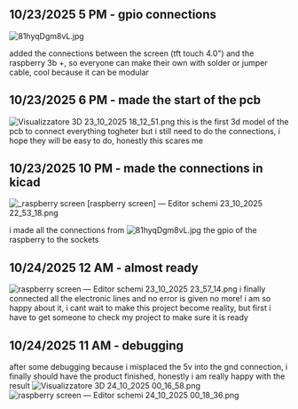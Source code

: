 <!--
  ===================    !!READ THIS NOTICE!!   ====================
  DO NOT edit this file manually. Your changes WILL BE OVERWRITTEN!
  This journal is auto generated and updated by Hack Club Blueprint.
  To edit this file, please edit your journal entries on Blueprint.
  ==================================================================
-->

## 10/23/2025 5 PM - gpio connections  

![81hyqDgm8vL.jpg](https://blueprint.hackclub.com/user-attachments/blobs/proxy/eyJfcmFpbHMiOnsiZGF0YSI6NDgwNCwicHVyIjoiYmxvYl9pZCJ9fQ==--bfbc1791ccf854fa18ff8556fdfcc3a6281b4e50/81hyqDgm8vL.jpg)


added the connections between the screen (tft touch 4.0") and the raspberry 3b +, so everyone can make their own with solder or jumper cable, cool because it can be modular  

## 10/23/2025 6 PM - made the start of the pcb  

![Visualizzatore 3D 23_10_2025 18_12_51.png](https://blueprint.hackclub.com/user-attachments/blobs/proxy/eyJfcmFpbHMiOnsiZGF0YSI6NDgxMCwicHVyIjoiYmxvYl9pZCJ9fQ==--be137984063a5a910d8f9e57be1bc43643c7d86d/Visualizzatore%203D%2023_10_2025%2018_12_51.png)
this is the first 3d model of the pcb to connect everything togheter but i still need to do the connections, i hope they will be easy to do, honestly this scares me   

## 10/23/2025 10 PM - made the connections in kicad  

![_raspberry screen [raspberry screen] — Editor schemi 23_10_2025 22_53_18.png](https://blueprint.hackclub.com/user-attachments/blobs/proxy/eyJfcmFpbHMiOnsiZGF0YSI6NDkwNiwicHVyIjoiYmxvYl9pZCJ9fQ==--76910ad4293776ec901f3961a1c71200b7789dd1/_raspberry%20screen%20%5Braspberry%20screen%5D%20%E2%80%94%20Editor%20schemi%2023_10_2025%2022_53_18.png)

i made all the connections from ![81hyqDgm8vL.jpg](https://blueprint.hackclub.com/user-attachments/blobs/proxy/eyJfcmFpbHMiOnsiZGF0YSI6NDkxMCwicHVyIjoiYmxvYl9pZCJ9fQ==--f85803b3c831ab390d52d045f2f1a0288c86f251/81hyqDgm8vL.jpg)
the gpio of the raspberry to the sockets  

## 10/24/2025 12 AM - almost ready  

![raspberry screen — Editor schemi 23_10_2025 23_57_14.png](https://blueprint.hackclub.com/user-attachments/blobs/proxy/eyJfcmFpbHMiOnsiZGF0YSI6NDkxNywicHVyIjoiYmxvYl9pZCJ9fQ==--e3acc9e70213ce7409f5a358d5e15cca7a81b043/raspberry%20screen%20%E2%80%94%20Editor%20schemi%2023_10_2025%2023_57_14.png)
i finally connected all the electronic lines and no error is given no more! i am so happy about it, i cant wait to make this project become reality, but first i have to get someone to check my project to make sure it is ready  

## 10/24/2025 11 AM - debugging  

after some debugging because i misplaced the 5v into the gnd connection, i finally should have the product finished, honestly i am really happy with the result
![Visualizzatore 3D 24_10_2025 00_16_58.png](https://blueprint.hackclub.com/user-attachments/blobs/proxy/eyJfcmFpbHMiOnsiZGF0YSI6NTA1OCwicHVyIjoiYmxvYl9pZCJ9fQ==--587b3bca6cf0e62261a599f308cce4d2d5249b12/Visualizzatore%203D%2024_10_2025%2000_16_58.png)
![raspberry screen — Editor schemi 24_10_2025 00_18_36.png](https://blueprint.hackclub.com/user-attachments/blobs/proxy/eyJfcmFpbHMiOnsiZGF0YSI6NTA1NywicHVyIjoiYmxvYl9pZCJ9fQ==--2353b8d594933658ac5d2b531921d4bf472cddc3/raspberry%20screen%20%E2%80%94%20Editor%20schemi%2024_10_2025%2000_18_36.png)
  

